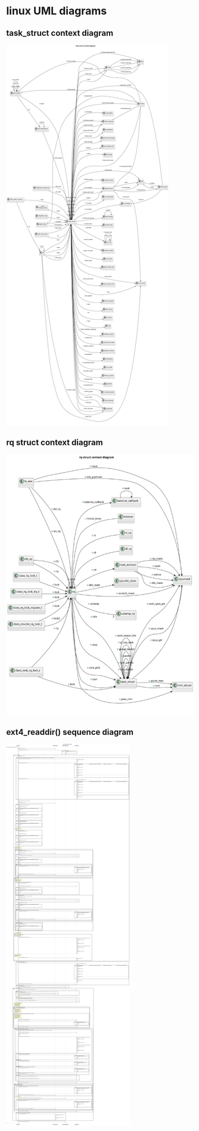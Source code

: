 # linux UML diagrams
## task_struct context diagram
![puml](puml/task_struct_context_diagram.svg)

## rq struct context diagram
![puml](puml/rq_context_diagram.svg)

## ext4_readdir() sequence diagram
![puml](puml/ext4_readdir_sequence_diagram.svg)

